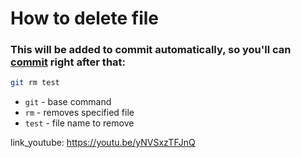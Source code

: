 # How to delete file

### This will be added to commit automatically, so you'll can [commit](/git/how-to-commit) right after that:

```bash
git rm test
```

- `git` - base command
- `rm` - removes specified file
- `test` - file name to remove


link_youtube: https://youtu.be/yNVSxzTFJnQ
